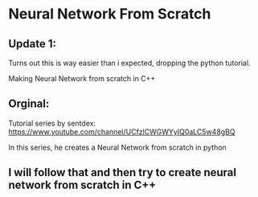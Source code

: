 # Neural Network From Scratch

## Update 1:

Turns out this is way easier than i expected, dropping the python tutorial.

Making Neural Network from scratch in C++

## Orginal:

Tutorial series by sentdex: https://www.youtube.com/channel/UCfzlCWGWYyIQ0aLC5w48gBQ

In this series, he creates a Neural Network from scratch in python

## I will follow that and then try to create neural network from scratch in C++

